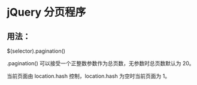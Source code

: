 jQuery 分页程序
===

用法：
---

$(selector).pagination()

.pagination() 可以接受一个正整数参数作为总页数，无参数时总页数默认为 20。

当前页面由 location.hash 控制，location.hash 为空时当前页面为 1。